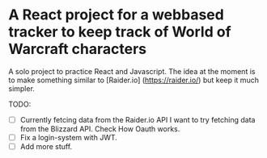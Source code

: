 # A React project for a webbased tracker to keep track of World of Warcraft characters
A solo project to practice React and Javascript. The idea at the moment is to make something similar to [Raider.io] (https://raider.io/) but keep it much simpler. 


TODO:
- [ ] Currently fetcing data from the Raider.io API I want to try fetching data from the Blizzard API. Check How Oauth works.
- [ ] Fix a login-system with JWT.
- [ ] Add more stuff. 

